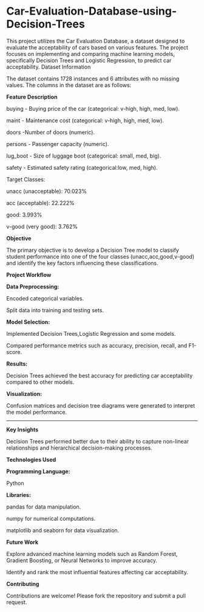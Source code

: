 # Car-Evaluation-Database-using-Decision-Trees
This project utilizes the Car Evaluation Database, a dataset designed to evaluate the acceptability of cars based on various features.
The project focuses on implementing and comparing machine learning models, specifically Decision Trees and Logistic Regression, to predict car acceptability.
Dataset Information

The dataset contains 1728 instances and 6 attributes with no missing values. The columns in the dataset are as follows:

**Feature Description**

buying - Buying price of the car (categorical: v-high, high, med, low).

maint - Maintenance cost (categorical: v-high, high, med, low).

doors -Number of doors (numeric).

persons - Passenger capacity (numeric).

lug_boot - Size of luggage boot (categorical: small, med, big).

safety - Estimated safety rating (categorical:low, med, high).

Target Classes:

unacc (unacceptable): 70.023% 

acc (acceptable): 22.222% 

good: 3.993% 

v-good (very good): 3.762% 

**Objective**

The primary objective is to develop a Decision Tree model to classify student performance into one of the four classes (unacc,acc,good,v-good) and identify the key factors influencing these classifications.

**Project Workflow**

**Data Preprocessing:**

Encoded categorical variables.

Split data into training and testing sets.

**Model Selection:**

Implemented Decision Trees,Logistic Regression and some models.

Compared performance metrics such as accuracy, precision, recall, and F1-score.

**Results:**

Decision Trees achieved the best accuracy for predicting car acceptability compared to other models.

**Visualization:**

Confusion matrices and decision tree diagrams were generated to interpret the model performance.

---------------------------------------------------------------------------------------------------------

**Key Insights**

Decision Trees performed better due to their ability to capture non-linear relationships and hierarchical decision-making processes.

**Technologies Used**

**Programming Language:**

Python

**Libraries:**

pandas for data manipulation.

numpy for numerical computations.

matplotlib and seaborn for data visualization.

**Future Work**

Explore advanced machine learning models such as Random Forest, Gradient Boosting, or Neural Networks to improve accuracy.

Identify and rank the most influential features affecting car acceptability.

**Contributing**

Contributions are welcome! Please fork the repository and submit a pull request.

